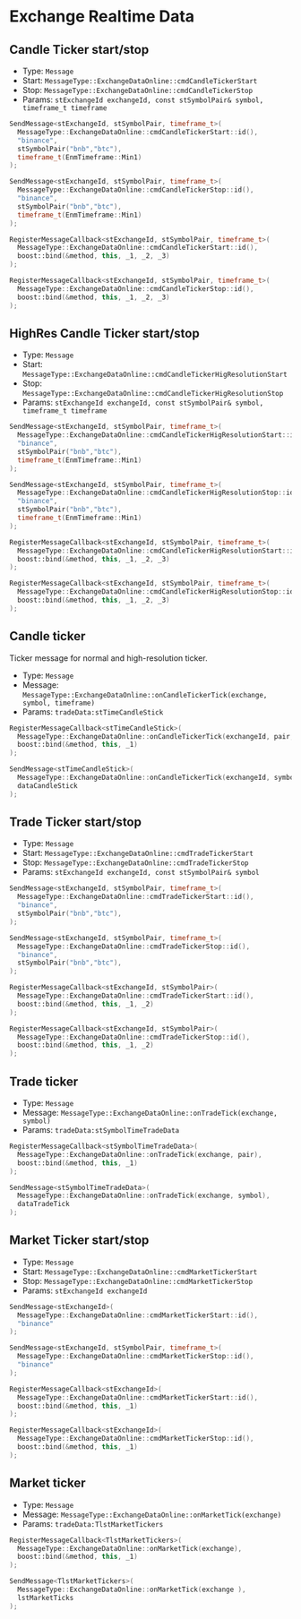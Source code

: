 # Exchange Realtime Data

## Candle Ticker start/stop

- Type: `Message`
- Start: `MessageType::ExchangeDataOnline::cmdCandleTickerStart`
- Stop: `MessageType::ExchangeDataOnline::cmdCandleTickerStop`
- Params: `stExchangeId exchangeId, const stSymbolPair& symbol, timeframe_t timeframe`

``` cpp tab="Send"
SendMessage<stExchangeId, stSymbolPair, timeframe_t>(
  MessageType::ExchangeDataOnline::cmdCandleTickerStart::id(),
  "binance",
  stSymbolPair("bnb","btc"),
  timeframe_t(EnmTimeframe::Min1)
);

SendMessage<stExchangeId, stSymbolPair, timeframe_t>(
  MessageType::ExchangeDataOnline::cmdCandleTickerStop::id(),
  "binance",
  stSymbolPair("bnb","btc"),
  timeframe_t(EnmTimeframe::Min1)
);
```

``` cpp tab="Register"  
RegisterMessageCallback<stExchangeId, stSymbolPair, timeframe_t>(
  MessageType::ExchangeDataOnline::cmdCandleTickerStart::id(),
  boost::bind(&method, this, _1, _2, _3)
);

RegisterMessageCallback<stExchangeId, stSymbolPair, timeframe_t>(
  MessageType::ExchangeDataOnline::cmdCandleTickerStop::id(),
  boost::bind(&method, this, _1, _2, _3)
);
```

## HighRes Candle Ticker start/stop

- Type: `Message`
- Start: `MessageType::ExchangeDataOnline::cmdCandleTickerHigResolutionStart`
- Stop: `MessageType::ExchangeDataOnline::cmdCandleTickerHigResolutionStop`
- Params: `stExchangeId exchangeId, const stSymbolPair& symbol, timeframe_t timeframe`

``` cpp tab="Send"
SendMessage<stExchangeId, stSymbolPair, timeframe_t>(
  MessageType::ExchangeDataOnline::cmdCandleTickerHigResolutionStart::id(),
  "binance",
  stSymbolPair("bnb","btc"),
  timeframe_t(EnmTimeframe::Min1)
);

SendMessage<stExchangeId, stSymbolPair, timeframe_t>(
  MessageType::ExchangeDataOnline::cmdCandleTickerHigResolutionStop::id(),
  "binance",
  stSymbolPair("bnb","btc"),
  timeframe_t(EnmTimeframe::Min1)
);
```

``` cpp tab="Register"
RegisterMessageCallback<stExchangeId, stSymbolPair, timeframe_t>(
  MessageType::ExchangeDataOnline::cmdCandleTickerHigResolutionStart::id(),
  boost::bind(&method, this, _1, _2, _3)
);

RegisterMessageCallback<stExchangeId, stSymbolPair, timeframe_t>(
  MessageType::ExchangeDataOnline::cmdCandleTickerHigResolutionStop::id(),
  boost::bind(&method, this, _1, _2, _3)
);
```

## Candle ticker

Ticker message for normal and high-resolution ticker.

- Type: `Message`
- Message: `MessageType::ExchangeDataOnline::onCandleTickerTick(exchange, symbol, timeframe)`
- Params: `tradeData:stTimeCandleStick`

``` cpp tab="Register"
RegisterMessageCallback<stTimeCandleStick>(
  MessageType::ExchangeDataOnline::onCandleTickerTick(exchangeId, pair, timeframe),
  boost::bind(&method, this, _1)
);
```

``` cpp tab="Send"
SendMessage<stTimeCandleStick>(
  MessageType::ExchangeDataOnline::onCandleTickerTick(exchangeId, symbol, timeframe),
  dataCandleStick
);
```

## Trade Ticker start/stop

- Type: `Message`
- Start: `MessageType::ExchangeDataOnline::cmdTradeTickerStart`
- Stop: `MessageType::ExchangeDataOnline::cmdTradeTickerStop`
- Params: `stExchangeId exchangeId, const stSymbolPair& symbol`

``` cpp tab="Send"
SendMessage<stExchangeId, stSymbolPair, timeframe_t>(
  MessageType::ExchangeDataOnline::cmdTradeTickerStart::id(),
  "binance",
  stSymbolPair("bnb","btc"),
);

SendMessage<stExchangeId, stSymbolPair, timeframe_t>(
  MessageType::ExchangeDataOnline::cmdTradeTickerStop::id(),
  "binance",
  stSymbolPair("bnb","btc"),
);
```

``` cpp tab="Register"
RegisterMessageCallback<stExchangeId, stSymbolPair>(
  MessageType::ExchangeDataOnline::cmdTradeTickerStart::id(),
  boost::bind(&method, this, _1, _2)
);

RegisterMessageCallback<stExchangeId, stSymbolPair>(
  MessageType::ExchangeDataOnline::cmdTradeTickerStop::id(),
  boost::bind(&method, this, _1, _2)
);
```

## Trade ticker

- Type: `Message`
- Message: `MessageType::ExchangeDataOnline::onTradeTick(exchange, symbol)`
- Params: `tradeData:stSymbolTimeTradeData`

``` cpp tab="Register"
RegisterMessageCallback<stSymbolTimeTradeData>(
  MessageType::ExchangeDataOnline::onTradeTick(exchange, pair),
  boost::bind(&method, this, _1)
);
```

``` cpp tab="Send"
SendMessage<stSymbolTimeTradeData>(
  MessageType::ExchangeDataOnline::onTradeTick(exchange, symbol),
  dataTradeTick
);
```


## Market Ticker start/stop

- Type: `Message`
- Start: `MessageType::ExchangeDataOnline::cmdMarketTickerStart`
- Stop: `MessageType::ExchangeDataOnline::cmdMarketTickerStop`
- Params: `stExchangeId exchangeId`

``` cpp tab="Send"
SendMessage<stExchangeId>(
  MessageType::ExchangeDataOnline::cmdMarketTickerStart::id(),
  "binance"
);

SendMessage<stExchangeId, stSymbolPair, timeframe_t>(
  MessageType::ExchangeDataOnline::cmdMarketTickerStop::id(),
  "binance"
);
```

``` cpp tab="Register"  
RegisterMessageCallback<stExchangeId>(
  MessageType::ExchangeDataOnline::cmdMarketTickerStart::id(),
  boost::bind(&method, this, _1)
);

RegisterMessageCallback<stExchangeId>(
  MessageType::ExchangeDataOnline::cmdMarketTickerStop::id(),
  boost::bind(&method, this, _1)
);
```

## Market ticker

- Type: `Message`
- Message: `MessageType::ExchangeDataOnline::onMarketTick(exchange)`
- Params: `tradeData:TlstMarketTickers`

``` cpp tab="Register"
RegisterMessageCallback<TlstMarketTickers>(
  MessageType::ExchangeDataOnline::onMarketTick(exchange),
  boost::bind(&method, this, _1)
);
```

``` cpp tab="Send"
SendMessage<TlstMarketTickers>(
  MessageType::ExchangeDataOnline::onMarketTick(exchange ),
  lstMarketTicks
);
```

